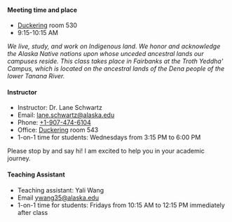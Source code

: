 #### Meeting time and place

* [Duckering](https://uaf.edu/campusmap/for-visitors/buildings/duckering.php) room 530
* 9:15-10:15 AM

*We live, study, and work on Indigenous land. We honor and acknowledge the Alaska Native nations upon whose unceded ancestral lands our campuses reside. This class takes place in Fairbanks at the Troth Yeddha' Campus, which is located on the ancestral lands of the Dena people of the lower Tanana River.*

#### Instructor

* Instructor: Dr. Lane Schwartz
* Email: [lane.schwartz@alaska.edu](mailto:lane.schwartz@alaska.edu)
* Phone: [+1-907-474-6104](tel:+1-907-474-6104)
* Office: [Duckering](https://uaf.edu/campusmap/for-visitors/buildings/duckering.php) room 543
* 1-on-1 time for students: Wednesdays from 3:15 PM to 6:00 PM

Please stop by and say hi! I am excited to help you in your academic journey.


#### Teaching Assistant

* Teaching assistant: Yali Wang
* Email [ywang35@alaska.edu](mailto:ywang35@alaska.edu)
* 1-on-1 time for students: Fridays from 10:15 AM to 12:15 PM immediately after class

